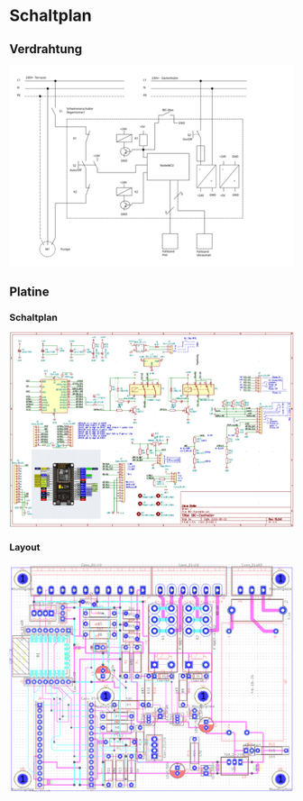 # Schaltplan
## Verdrahtung
![Layout](img/Verdrahtung.svg)
## Platine
### Schaltplan
![Layout](img/platine_schaltplan.png)

### Layout
![Layout](img/platine_layout.png)

